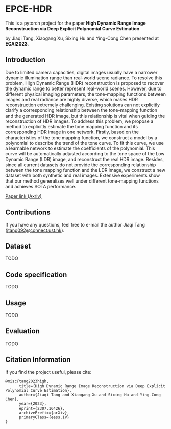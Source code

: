 # EPCE-HDR
This is a pytorch project for the paper **High Dynamic Range Image Reconstruction via Deep Explicit Polynomial Curve Estimation** 

by Jiaqi Tang, Xiaogang Xu, Sixing Hu and Ying-Cong Chen presented at **ECAI2023**.

## Introduction
Due to limited camera capacities, digital images usually have a narrower dynamic illumination range than real-world scene radiance. To resolve this problem, High Dynamic Range (HDR) reconstruction is proposed to recover the dynamic range to better represent real-world scenes. However, due to different physical imaging parameters, the tone-mapping functions between images and real radiance are highly diverse, which makes HDR reconstruction extremely challenging. Existing solutions can not explicitly clarify a corresponding relationship between the tone-mapping function and the generated HDR image, but this relationship is vital when guiding the reconstruction of HDR images. To address this problem, we propose a method to explicitly estimate the tone mapping function and its corresponding HDR image in one network. Firstly, based on the characteristics of the tone mapping function, we construct a model by a polynomial to describe the trend of the tone curve. To fit this curve, we use a learnable network to estimate the coefficients of the polynomial. This curve will be automatically adjusted according to the tone space of the Low Dynamic Range (LDR) image, and reconstruct the real HDR image. Besides, since all current datasets do not provide the corresponding relationship between the tone mapping function and the LDR image, we construct a new dataset with both synthetic and real images. Extensive experiments show that our method generalizes well under different tone-mapping functions and achieves SOTA performance.

[Paper link (Axriv)](https://arxiv.org/abs/2307.16426)

## Contributions
If you have any questions, feel free to e-mail the author Jiaqi Tang ([jtang092@connect.ust.hk](jtang092@connect.ust.hk)).

## Dataset

TODO

## Code specification

TODO

## Usage

TODO

## Evaluation

TODO

## Citation Information

If you find the project useful, please cite:

```
@misc{tang2023high,
      title={High Dynamic Range Image Reconstruction via Deep Explicit Polynomial Curve Estimation}, 
      author={Jiaqi Tang and Xiaogang Xu and Sixing Hu and Ying-Cong Chen},
      year={2023},
      eprint={2307.16426},
      archivePrefix={arXiv},
      primaryClass={eess.IV}
}
```
